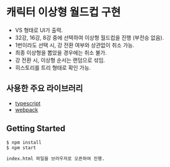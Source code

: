 # 캐릭터 이상형 월드컵 구현
- VS 형태로 UI가 출력.
- 32강, 16강, 8강 중에 선택하여 이상형 월드컵을 진행 (부전승 없음).
- 1번이라도 선택 시, 강 전환 여부와 상관없이 취소 가능.
- 최종 이상형을 뽑았을 경우에는 취소 불가.
- 강 전환 시, 이상형 순서는 랜덤으로 섞임.
- 히스토리를 트리 형태로 확인 가능.

## 사용한 주요 라이브러리
- [typescript](https://www.typescriptlang.org/)
- [webpack](https://webpack.js.org/)

## Getting Started
```sh
$ npm install
$ npm start

index.html 파일을 브라우저로 오픈하여 진행.
```
